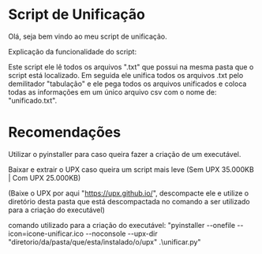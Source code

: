 # Script de Unificação
 
Olá, seja bem vindo ao meu script de unificação.

Explicação da funcionalidade do script:

Este script ele lê todos os arquivos ".txt" que possui na mesma pasta que o script está localizado.
Em seguida ele unifica todos os arquivos .txt pelo demilitador "tabulação" e ele pega todos os 
arquivos unificados e coloca todas as informações em um único arquivo csv com o nome de: "unificado.txt".

# Recomendações

Utilizar o pyinstaller para caso queira fazer a criação de um executável.

Baixar e extrair o UPX caso queira um script mais leve (Sem UPX 35.000KB | Com UPX 25.000KB)

(Baixe o UPX por aqui "https://upx.github.io/", descompacte ele e utilize o diretório desta pasta que está descompactada no comando a ser utilizado para a criação do executável)

comando utilizado para a criação do executável:
"pyinstaller --onefile --icon=icone-unificar.ico --noconsole --upx-dir "diretorio/da/pasta/que/esta/instalado/o/upx" .\unificar.py"
